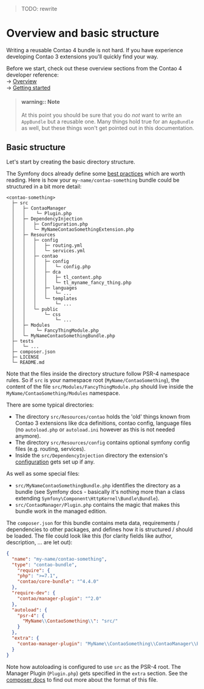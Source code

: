 > TODO: rewrite

# Overview and basic structure

Writing a reusable Contao 4 bundle is not hard. If you have experience developing
Contao 3 extensions you'll quickly find your way.

Before we start, check out these overview sections from the Contao 4 developer
reference:  
→ [Overview][extC4-Overview]  
→ [Getting started][extC4-GettingStarted]  

> #### warning:: Note
> At this point you should be sure that you do *not* want to write an
> ``AppBundle`` but a reusable one. Many things hold true for an ``AppBundle``
> as well, but these things won't get pointed out in this documentation.  

## Basic structure

Let's start by creating the basic directory structure.

The Symfony docs already define some [best practices][SymfonyBestPractices]
which are worth reading. Here is how your ``my-name/contao-something`` bundle
could be structured in a bit more detail:

    <contao-something>
      ├─ src
      │   ├─ ContaoManager
      │   │    └─ Plugin.php      
      │   ├─ DependencyInjection
      │   │   ├─ Configuration.php
      │   │   └─ MyNameContaoSomethingExtension.php
      │   ├─ Resources
      │   │   ├─ config
      │   │   │   ├─ routing.yml
      │   │   │   └─ services.yml
      │   │   ├─ contao            
      │   │   │   ├─ config                                    
      │   │   │   │   └─ config.php                                    
      │   │   │   ├─ dca            
      │   │   │   │   ├─ tl_content.php                                    
      │   │   │   │   └─ tl_myname_fancy_thing.php                                    
      │   │   │   ├─ languages
      │   │   │   │   └─ ...                                    
      │   │   │   └─ templates         
      │   │   │       └─ ...                                    
      │   │   └─ public            
      │   │       └─ css                                    
      │   │           └─ ...         
      │   ├─ Modules
      │   │    └─ FancyThingModule.php         
      │   └─ MyNameContaoSomethingBundle.php
      ├─ tests
      │   └─ ...
      ├─ composer.json
      ├─ LICENSE
      └─ README.md

Note that the files inside the directory structure follow PSR-4 namespace
rules. So if ``src`` is your namespace root (``MyName/ContaoSomething``), the
content of the file ``src/Modules/FancyThingModule.php`` should live inside
the ``MyName/ContaoSomething/Modules`` namespace.

There are some typical directories: 
* The directory ``src/Resources/contao`` holds the 'old' things known from
  Contao 3 extensions like dca definitions, contao config, language files
  (no ``autoload.php`` or ``autoload.ini`` however as this is not needed
  anymore).  
* The directory ``src/Resources/config`` contains optional symfony config
  files (e.g. routing, services).
* Inside the ``src/DependencyInjection`` directory the extension's
  [configuration]((bundle-dev/configuration.md)) gets set up if any.
 
 
As well as some special files:
* ``src/MyNameContaoSomethingBundle.php`` identifies the directory as a bundle
   (see Symfony docs - basically it's  nothing more than a class extending 
   ``Symfony\Component\HttpKernel\Bundle\Bundle``).  
* ``src/ContaoManager/Plugin.php`` contains the magic that makes this bundle
   work in the managed edition.

The ``composer.json`` for this bundle contains meta data, requirements / 
dependencies to other packages, and defines how it is structured / should be
loaded. The file could look like this (for clarity fields like author,
description, … are let out):

```json
{
  "name": "my-name/contao-something",
  "type": "contao-bundle",
    "require": {
    "php": ">=7.1",
    "contao/core-bundle": "^4.4.0"
  },
  "require-dev": {
    "contao/manager-plugin": "^2.0"
  },
  "autoload": {
    "psr-4": {
      "MyName\\ContaoSomething\\": "src/"
    }
  },
  "extra": {
    "contao-manager-plugin": "MyName\\ContaoSomething\\ContaoManager\\Plugin"
  }
}
```

Note how autoloading is configured to use ``src`` as the PSR-4 root. The 
Manager Plugin (``Plugin.php``) gets specified in the ``extra`` section. See
the [composer docs][ComposerBasicUsage] to find out more about the format of
this file.



[extC4-Overview]: ../../../extending-contao4/bundle-dev/README.md
[extC4-GettingStarted]: ../../../extending-contao4/bundle-dev/getting-started.md
[SymfonyBestPractices]: https://symfony.com/doc/current/bundles/best_practices.html
[ComposerBasicUsage]: https://getcomposer.org/doc/01-basic-usage.md